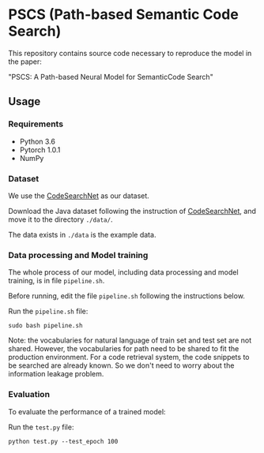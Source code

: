 # PSCS (Path-based Semantic Code Search)

This repository contains source code necessary to reproduce the model in the paper:

"PSCS: A Path-based Neural Model for SemanticCode Search"

## Usage

### Requirements

- Python 3.6
- Pytorch 1.0.1
- NumPy

### Dataset

We use the [CodeSearchNet](https://github.com/github/CodeSearchNet) as our dataset.

Download the Java dataset following the instruction of [CodeSearchNet](https://github.com/github/CodeSearchNet), and move it to the directory `./data/`.

The data exists in `./data` is the example data.

### Data processing and Model training

The whole process of our model, including data processing and model training, is in file `pipeline.sh`.

Before running, edit the file `pipeline.sh` following the instructions below.

Run the `pipeline.sh` file:

```
sudo bash pipeline.sh
```

Note: the vocabularies for natural language of train set and test set are not shared. However, the vocabularies for path need to be shared to fit the production environment. For a code retrieval system, the code snippets to be searched are already known. So we don't need to worry about the information leakage problem.
### Evaluation

To evaluate the performance of a trained model:

Run the `test.py` file:

```
python test.py --test_epoch 100
```

